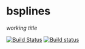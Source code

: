 bsplines
========

*working title*

[![Build Status](http://img.shields.io/travis/kbarbary/bsplines.svg?style=flat-square&label=linux)](https://travis-ci.org/kbarbary/bsplines)
[![Build status](https://img.shields.io/appveyor/ci/kbarbary/bsplines.svg?style=flat-square&label=windows)](https://ci.appveyor.com/project/kbarbary/bsplines/branch/master)